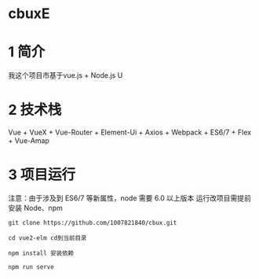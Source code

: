 # cbuxE
# 1 简介
我这个项目市基于vue.js + Node.js U
# 2 技术栈
Vue + VueX + Vue-Router + Element-Ui + Axios + Webpack + ES6/7 + Flex + Vue-Amap
# 3 项目运行
注意：由于涉及到 ES6/7 等新属性，node 需要 6.0 以上版本
运行改项目需提前安装 Node、npm </br>
```
git clone https://github.com/1007821840/cbux.git  
```
```
cd vue2-elm cd到当前目录 
```
```
npm install 安装依赖 
```
```
npm run serve
```
